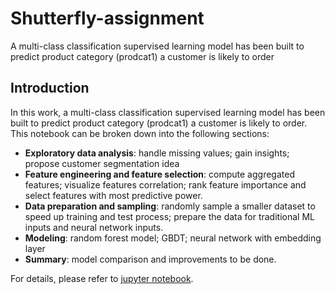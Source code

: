 # Shutterfly-assignment
A multi-class classification supervised learning model has been built to predict product category (prodcat1) a customer is likely to order

## Introduction
In this work, a multi-class classification supervised learning model has been built to predict product category (prodcat1) a customer is likely to order. This notebook can be broken down into the following sections:

- <b>Exploratory data analysis</b>: handle missing values; gain insights; propose customer segmentation idea
- <b>Feature engineering and feature selection</b>: compute aggregated features; visualize features correlation; rank feature importance and select features with most predictive power.
- <b>Data preparation and sampling</b>: randomly sample a smaller dataset to speed up training and test process; prepare the data for traditional ML inputs and neural network inputs.
- <b>Modeling</b>: random forest model; GBDT; neural network with embedding layer
- <b>Summary</b>: model comparison and improvements to be done.

For details, please refer to [jupyter notebook]().
